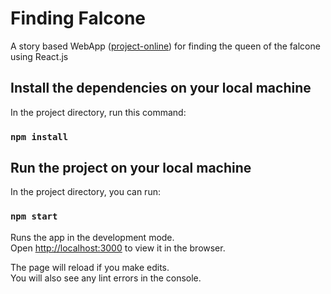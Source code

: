 # Finding Falcone

A story based WebApp ([project-online](https://aleem-nasiyathulla-finding-falcon.netlify.app)) for finding the queen of the falcone using React.js

## Install the dependencies on your local machine

In the project directory, run this command:

### `npm install`

## Run the project on your local machine

In the project directory, you can run:

### `npm start`

Runs the app in the development mode.\
Open [http://localhost:3000](http://localhost:3000) to view it in the browser.

The page will reload if you make edits.\
You will also see any lint errors in the console.
